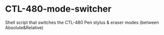 # CTL-480-mode-switcher
Shell script that switches the CTL-480 Pen stylus &amp; eraser modes (between Absolute&amp;Relative)

